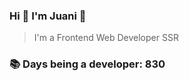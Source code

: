 ### Hi 👋 I&#39;m Juani 🦁

> I&#39;m a Frontend Web Developer SSR

### 📚 Days being a developer: 830
